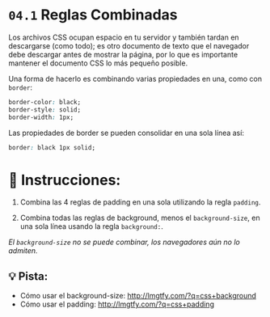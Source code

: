 # `04.1` Reglas Combinadas

Los archivos CSS ocupan espacio en tu servidor y también tardan en descargarse (como todo); es otro documento de texto que el navegador debe descargar antes de mostrar la página, por lo que es importante mantener el documento CSS lo más pequeño posible.

Una forma de hacerlo es combinando varias propiedades en una, como con `border`:

```css
border-color: black;
border-style: solid;
border-width: 1px;
```

Las propiedades de border se pueden consolidar en una sola línea así:

```css
border: black 1px solid;
```

# 📝 Instrucciones:


1. Combina las 4 reglas de padding en una sola utilizando la regla `padding`.

2. Combina todas las reglas de background, menos el `background-size`, en una sola línea usando la regla `background:`.

*El `background-size` no se puede combinar, los navegadores aún no lo admiten.*

## 💡 Pista:

- Cómo usar el background-size: http://lmgtfy.com/?q=css+background
- Cómo usar el padding: http://lmgtfy.com/?q=css+padding
